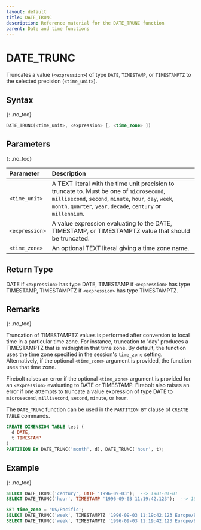 ```yaml
---
layout: default
title: DATE_TRUNC
description: Reference material for the DATE_TRUNC function
parent: Date and time functions
---
```


# DATE_TRUNC

Truncates a value (`<expression>`) of type `DATE`, `TIMESTAMP`, or `TIMESTAMPTZ` to the selected precision (`<time_unit>`).

## Syntax
{: .no_toc}

```sql
DATE_TRUNC(<time_unit>, <expression> [, <time_zone> ])
```

## Parameters
{: .no_toc}

| Parameter      | Description                                                                                                                                                                                                          |
| :------------- | :------------------------------------------------------------------------------------------------------------------------------------------------------------------------------------------------------------------- |
| `<time_unit>`  | A TEXT literal with the time unit precision to truncate to. Must be one of `microsecond`, `millisecond`, `second`, `minute`, `hour`, `day`, `week`, `month`, `quarter`, `year`, `decade`, `century` or `millennium`. |
| `<expression>` | A value expression evaluating to the DATE, TIMESTAMP, or TIMESTAMPTZ value that should be truncated.                                                                                                                 |
| `<time_zone>`  | An optional TEXT literal giving a time zone name.                                                                                                                                                                    |

## Return Type

DATE if `<expression>` has type DATE, TIMESTAMP if `<expression>` has type TIMESTAMP, TIMESTAMPTZ if `<expression>` has type TIMESTAMPTZ.

## Remarks
{: .no_toc}

Truncation of TIMESTAMPTZ values is performed after conversion to local time in a particular time zone.
For instance, truncation to 'day' produces a TIMESTAMPTZ that is midnight in that time zone.
By default, the function uses the time zone specified in the session's `time_zone` setting.
Alternatively, if the optional `<time_zone>` argument is provided, the function uses that time zone.

Firebolt raises an error if the optional `<time_zone>` argument is provided for an `<expression>` evaluating to DATE or TIMESTAMP.
Firebolt also raises an error if one attempts to truncate a value expression of type DATE to `microsecond`, `millisecond`, `second`, `minute`, or `hour`.

The `DATE_TRUNC` function can be used in the `PARTITION BY` clause of `CREATE TABLE` commands.

```sql
CREATE DIMENSION TABLE test (
  d DATE,
  t TIMESTAMP
)
PARTITION BY DATE_TRUNC('month', d), DATE_TRUNC('hour', t);
```

## Example
{: .no_toc}

```sql
SELECT DATE_TRUNC('century', DATE '1996-09-03');  --> 1901-01-01
SELECT DATE_TRUNC('hour', TIMESTAMP '1996-09-03 11:19:42.123');  --> 1996-09-03 11:00:00

SET time_zone = 'US/Pacific';
SELECT DATE_TRUNC('week', TIMESTAMPTZ '1996-09-03 11:19:42.123 Europe/Berlin');  --> 1996-09-02 00:00:00-07
SELECT DATE_TRUNC('week', TIMESTAMPTZ '1996-09-03 11:19:42.123 Europe/Berlin', 'Europe/Berlin');  --> 1996-09-01 15:00:00-07
```
